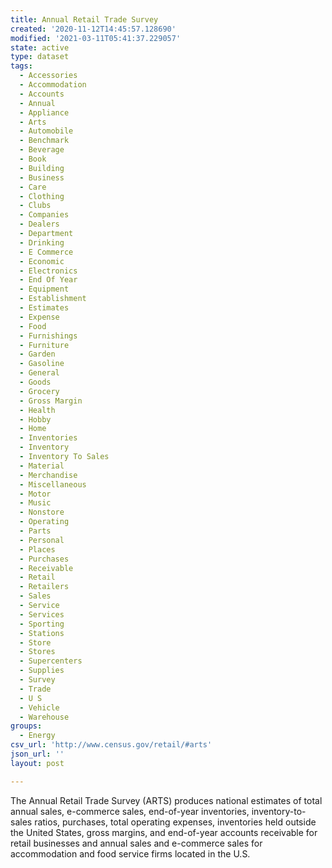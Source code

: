 ```yaml
---
title: Annual Retail Trade Survey
created: '2020-11-12T14:45:57.128690'
modified: '2021-03-11T05:41:37.229057'
state: active
type: dataset
tags:
  - Accessories
  - Accommodation
  - Accounts
  - Annual
  - Appliance
  - Arts
  - Automobile
  - Benchmark
  - Beverage
  - Book
  - Building
  - Business
  - Care
  - Clothing
  - Clubs
  - Companies
  - Dealers
  - Department
  - Drinking
  - E Commerce
  - Economic
  - Electronics
  - End Of Year
  - Equipment
  - Establishment
  - Estimates
  - Expense
  - Food
  - Furnishings
  - Furniture
  - Garden
  - Gasoline
  - General
  - Goods
  - Grocery
  - Gross Margin
  - Health
  - Hobby
  - Home
  - Inventories
  - Inventory
  - Inventory To Sales
  - Material
  - Merchandise
  - Miscellaneous
  - Motor
  - Music
  - Nonstore
  - Operating
  - Parts
  - Personal
  - Places
  - Purchases
  - Receivable
  - Retail
  - Retailers
  - Sales
  - Service
  - Services
  - Sporting
  - Stations
  - Store
  - Stores
  - Supercenters
  - Supplies
  - Survey
  - Trade
  - U S
  - Vehicle
  - Warehouse
groups:
  - Energy
csv_url: 'http://www.census.gov/retail/#arts'
json_url: ''
layout: post

---
```

The Annual Retail Trade Survey (ARTS) produces national estimates of total annual sales, e-commerce sales, end-of-year inventories, inventory-to-sales ratios, purchases, total operating expenses, inventories held outside the United  States, gross margins, and end-of-year accounts receivable for retail businesses and annual sales and e-commerce sales for accommodation and food service firms located in the U.S.

